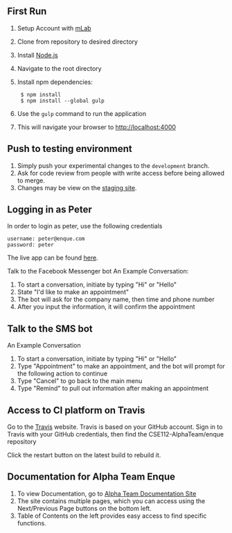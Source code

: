 First Run
----------------------------
1. Setup Account with [mLab](https://mlab.com/)
2. Clone from repository to desired directory
3. Install [Node.js](http://nodejs.org/download/)
4. Navigate to the root directory
5. Install npm dependencies:

        $ npm install
        $ npm install --global gulp

6. Use the ``gulp`` command to run the application
7. This will navigate your browser to [http://localhost:4000](http://localhost:4000/)

Push to testing environment
----------------------------
1. Simply push your experimental changes to the ``development`` branch.
2. Ask for code review from people with write access before being allowed to merge.
2. Changes may be view on the [staging site](https://alpha-team-development.herokuapp.com/).

Logging in as Peter
----------------------------
In order to login as peter, use the following credentials

	username: peter@enque.com
	password: peter
	
The live app can be found [here](https://alpha-team.herokuapp.com/).

Talk to the Facebook Messenger bot
An Example Conversation:
1. To start a conversation, initiate by typing "Hi" or "Hello"
2. State "I'd like to make an appointment"
3. The bot will ask for the company name, then time and phone number
4. After you input the information, it will confirm the appointment

Talk to the SMS bot
-------------------------------
An Example Conversation
1. To start a conversation, initiate by typing "Hi" or "Hello"
2. Type "Appointment" to make an appointment, and the bot will prompt for the following action to continue
3. Type "Cancel" to go back to the main menu
4. Type "Remind" to pull out information after making an appointment
	
Access to CI platform on Travis
---------------------------------
Go to the [Travis](https://travis-ci.org/) website.
Travis is based on your GitHub account.
Sign in to Travis with your GitHub credentials, then find the
CSE112-AlphaTeam/enque repository

Click the restart button on the latest build to rebuild it.

Documentation for Alpha Team Enque
-----------------------------------
1. To view Documentation, go to [Alpha Team Documentation Site](CSE112-AlphaTeam.github.io)
2. The site contains multiple pages, which you can access using the Next/Previous Page buttons on the bottom left.
3. Table of Contents on the left provides easy access to find specific functions.
